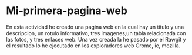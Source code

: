 # Mi-primera-pagina-web
En esta actividad he creado una pagina web en la cual hay un titulo y una descripcion, un rotulo informativo, tres imagenes,un tabla relacionada con las fotos, y tres enlaces web.
Una vez creada la he pasado por el Rawgit y el resultado lo he ejecutado en los exploradores web Crome, ie, mozilla.
